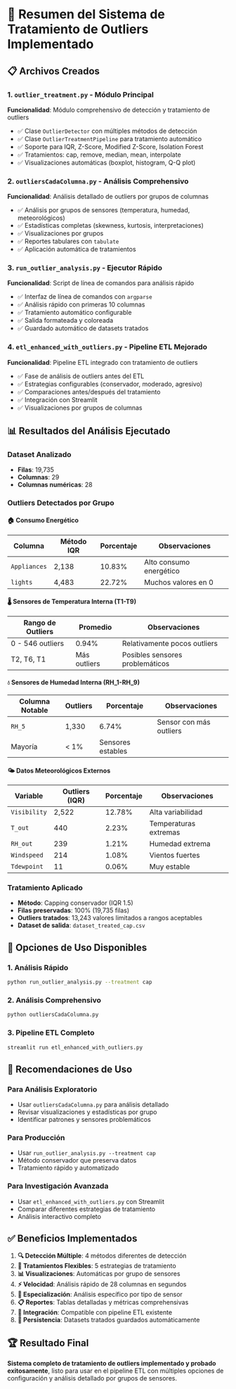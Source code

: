 # 🎯 Resumen del Sistema de Tratamiento de Outliers Implementado

## 📋 Archivos Creados

### 1. `outlier_treatment.py` - Módulo Principal
**Funcionalidad**: Módulo comprehensivo de detección y tratamiento de outliers
- ✅ Clase `OutlierDetector` con múltiples métodos de detección
- ✅ Clase `OutlierTreatmentPipeline` para tratamiento automático
- ✅ Soporte para IQR, Z-Score, Modified Z-Score, Isolation Forest
- ✅ Tratamientos: cap, remove, median, mean, interpolate
- ✅ Visualizaciones automáticas (boxplot, histogram, Q-Q plot)

### 2. `outliersCadaColumna.py` - Análisis Comprehensivo
**Funcionalidad**: Análisis detallado de outliers por grupos de columnas
- ✅ Análisis por grupos de sensores (temperatura, humedad, meteorológicos)
- ✅ Estadísticas completas (skewness, kurtosis, interpretaciones)
- ✅ Visualizaciones por grupos
- ✅ Reportes tabulares con `tabulate`
- ✅ Aplicación automática de tratamientos

### 3. `run_outlier_analysis.py` - Ejecutor Rápido
**Funcionalidad**: Script de línea de comandos para análisis rápido
- ✅ Interfaz de línea de comandos con `argparse`
- ✅ Análisis rápido con primeras 10 columnas
- ✅ Tratamiento automático configurable
- ✅ Salida formateada y coloreada
- ✅ Guardado automático de datasets tratados

### 4. `etl_enhanced_with_outliers.py` - Pipeline ETL Mejorado
**Funcionalidad**: Pipeline ETL integrado con tratamiento de outliers
- ✅ Fase de análisis de outliers antes del ETL
- ✅ Estrategias configurables (conservador, moderado, agresivo)
- ✅ Comparaciones antes/después del tratamiento
- ✅ Integración con Streamlit
- ✅ Visualizaciones por grupos de columnas

## 📊 Resultados del Análisis Ejecutado

### Dataset Analizado
- **Filas**: 19,735
- **Columnas**: 29 
- **Columnas numéricas**: 28

### Outliers Detectados por Grupo

#### 🏠 Consumo Energético
| Columna | Método IQR | Porcentaje | Observaciones |
|---------|------------|------------|---------------|
| `Appliances` | 2,138 | 10.83% | Alto consumo energético |
| `lights` | 4,483 | 22.72% | Muchos valores en 0 |

#### 🌡️ Sensores de Temperatura Interna (T1-T9)
| Rango de Outliers | Promedio | Observaciones |
|-------------------|----------|---------------|
| 0 - 546 outliers | 0.94% | Relativamente pocos outliers |
| T2, T6, T1 | Más outliers | Posibles sensores problemáticos |

#### 💧 Sensores de Humedad Interna (RH_1-RH_9) 
| Columna Notable | Outliers | Porcentaje | Observaciones |
|-----------------|----------|------------|---------------|
| `RH_5` | 1,330 | 6.74% | Sensor con más outliers |
| Mayoría | < 1% | Sensores estables |

#### 🌤️ Datos Meteorológicos Externos
| Variable | Outliers (IQR) | Porcentaje | Observaciones |
|----------|----------------|------------|---------------|
| `Visibility` | 2,522 | 12.78% | Alta variabilidad |
| `T_out` | 440 | 2.23% | Temperaturas extremas |
| `RH_out` | 239 | 1.21% | Humedad extrema |
| `Windspeed` | 214 | 1.08% | Vientos fuertes |
| `Tdewpoint` | 11 | 0.06% | Muy estable |

### Tratamiento Aplicado
- **Método**: Capping conservador (IQR 1.5)
- **Filas preservadas**: 100% (19,735 filas)
- **Outliers tratados**: 13,243 valores limitados a rangos aceptables
- **Dataset de salida**: `dataset_treated_cap.csv`

## 🚀 Opciones de Uso Disponibles

### 1. Análisis Rápido
```bash
python run_outlier_analysis.py --treatment cap
```

### 2. Análisis Comprehensivo
```bash
python outliersCadaColumna.py
```

### 3. Pipeline ETL Completo
```bash
streamlit run etl_enhanced_with_outliers.py
```

## 🎯 Recomendaciones de Uso

### Para Análisis Exploratorio
- Usar `outliersCadaColumna.py` para análisis detallado
- Revisar visualizaciones y estadísticas por grupo
- Identificar patrones y sensores problemáticos

### Para Producción
- Usar `run_outlier_analysis.py --treatment cap` 
- Método conservador que preserva datos
- Tratamiento rápido y automatizado

### Para Investigación Avanzada
- Usar `etl_enhanced_with_outliers.py` con Streamlit
- Comparar diferentes estrategias de tratamiento
- Análisis interactivo completo

## ✅ Beneficios Implementados

1. **🔍 Detección Múltiple**: 4 métodos diferentes de detección
2. **🔧 Tratamientos Flexibles**: 5 estrategias de tratamiento
3. **📊 Visualizaciones**: Automáticas por grupo de sensores
4. **⚡ Velocidad**: Análisis rápido de 28 columnas en segundos
5. **🎯 Especialización**: Análisis específico por tipo de sensor
6. **📋 Reportes**: Tablas detalladas y métricas comprehensivas
7. **🔄 Integración**: Compatible con pipeline ETL existente
8. **💾 Persistencia**: Datasets tratados guardados automáticamente

## 🏆 Resultado Final

**Sistema completo de tratamiento de outliers implementado y probado exitosamente**, listo para usar en el pipeline ETL con múltiples opciones de configuración y análisis detallado por grupos de sensores.